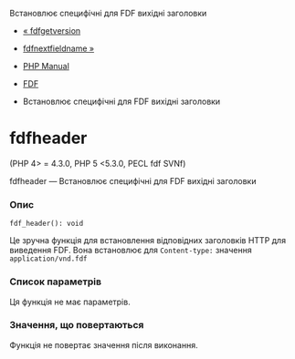 Встановлює специфічні для FDF вихідні заголовки

-   [« fdfgetversion](function.fdf-get-version.html)
    
-   [fdfnextfieldname »](function.fdf-next-field-name.html)
    
-   [PHP Manual](index.html)
    
-   [FDF](ref.fdf.html)
    
-   Встановлює специфічні для FDF вихідні заголовки
    

# fdfheader

(PHP 4> = 4.3.0, PHP 5 <5.3.0, PECL fdf SVNf)

fdfheader — Встановлює специфічні для FDF вихідні заголовки

### Опис

```methodsynopsis
fdf_header(): void
```

Це зручна функція для встановлення відповідних заголовків HTTP для виведення FDF. Вона встановлює для `Content-type:` значення `application/vnd.fdf`

### Список параметрів

Ця функція не має параметрів.

### Значення, що повертаються

Функція не повертає значення після виконання.